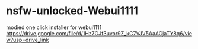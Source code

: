 # nsfw-unlocked-Webui1111
modied one click installer for webui1111
https://drive.google.com/file/d/1Hz7GJf3uvor9Z_kC7VJV5AaAGjaTY8q6/view?usp=drive_link
